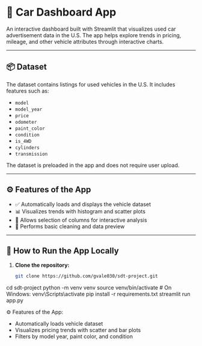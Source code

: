 # 🚗 Car Dashboard App

An interactive dashboard built with Streamlit that visualizes used car advertisement data in the U.S. The app helps explore trends in pricing, mileage, and other vehicle attributes through interactive charts.

---

## 📦 Dataset

The dataset contains listings for used vehicles in the U.S. It includes features such as:

- `model`
- `model_year`
- `price`
- `odometer`
- `paint_color`
- `condition`
- `is_4WD`
- `cylinders`
- `transmission`

The dataset is preloaded in the app and does not require user upload.

---

## ⚙️ Features of the App

- ✅ Automatically loads and displays the vehicle dataset
- 📊 Visualizes trends with histogram and scatter plots
- 🔎 Allows selection of columns for interactive analysis
- 🧼 Performs basic cleaning and data preview

---

## 🧪 How to Run the App Locally

1. **Clone the repository:**
   ```bash
   git clone https://github.com/gvale030/sdt-project.git
cd sdt-project
python -m venv venv
source venv/bin/activate  # On Windows: venv\Scripts\activate
pip install -r requirements.txt
streamlit run app.py


⚙️ Features of the App:

- Automatically loads vehicle dataset
- Visualizes pricing trends with scatter and bar plots
- Filters by model year, paint color, and condition